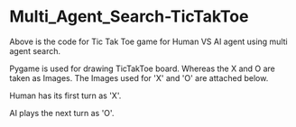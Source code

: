 # Multi_Agent_Search-TicTakToe

Above is the code for Tic Tak Toe game for Human VS AI agent using multi agent search.

Pygame is used for drawing TicTakToe board.
Whereas the X and O are taken as Images. 
The Images used for 'X' and 'O' are attached below.

Human has its first turn as 'X'.

AI plays the next turn as 'O'.



